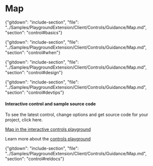﻿# Map

{"gitdown": "include-section", "file": "../Samples/PlaygroundExtension/Client/Controls/Guidance/Map.md", "section": "control#basics"}

<!-- TODO get an IMAGE to embed here -->

<!-- TODO get an SAMPLE CODE to embed here -->

{"gitdown": "include-section", "file": "../Samples/PlaygroundExtension/Client/Controls/Guidance/Map.md", "section": "control#when"}

{"gitdown": "include-section", "file": "../Samples/PlaygroundExtension/Client/Controls/Guidance/Map.md", "section": "control#design"}

{"gitdown": "include-section", "file": "../Samples/PlaygroundExtension/Client/Controls/Guidance/Map.md", "section": "control#devtips"}

#### Interactive control and sample source code
To see the latest control, change options and get source code for your project, click here.

<a href="https://ms.portal.azure.com/?Microsoft_Azure_Playground=true#blade/Microsoft_Azure_Playground/ControlsIndexBlade/Map_create_Playground" target="_blank">Map in the interactive controls playground</a>

Learn more about the [controls playground](./top-extensions-controls-playground.md)

{"gitdown": "include-section", "file": "../Samples/PlaygroundExtension/Client/Controls/Guidance/Map.md", "section": "control#reldocs"}

